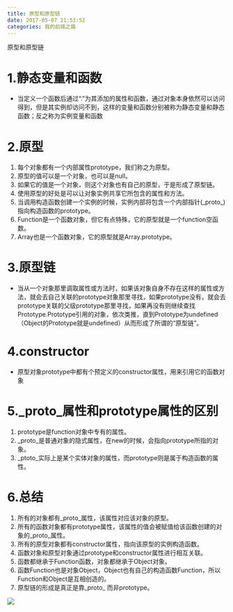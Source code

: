 ```yaml
---
title: 原型和原型链
date: 2017-05-07 21:53:52
categories: 我的前端之路
---
```

原型和原型链
<!--more-->
# 1.静态变量和函数
- 当定义一个函数后通过“.”为其添加的属性和函数，通过对象本身依然可以访问得到，但是其实例却访问不到，这样的变量和函数分别被称为静态变量和静态函数；反之称为实例变量和函数

# 2.原型
1. 每个对象都有一个内部属性prototype，我们称之为原型。
2. 原型的值可以是一个对象，也可以是null。
3. 如果它的值是一个对象，则这个对象也有自己的原型，于是形成了原型链。
4. 使用原型的好处是可以让对象实例共享它所包含的属性和方法。
5. 当调用构造函数创建一个实例的时候，实例内部将包含一个内部指针(\_proto_)指向构造函数的prototype。
6. Function是一个函数对象，但它有点特殊，它的原型就是一个function空函数。
7. Array也是一个函数对象，它的原型就是Array.prototype。

# 3.原型链
- 当从一个对象那里调取属性或方法时，如果该对象自身不存在这样的属性或方法，就会去自己关联的prototype对象那里寻找，如果prototype没有，就会去prototype关联的父级prototype那里寻找，如果再没有则继续查找Prototype.Prototype引用的对象，依次类推，直到Prototype为undefined（Object的Prototype就是undefined）从而形成了所谓的“原型链”。

# 4.constructor
- 原型对象prototype中都有个预定义的constructor属性，用来引用它的函数对象

# 5.\_proto_属性和prototype属性的区别
1. prototype是function对象中专有的属性。
2. \_proto_是普通对象的隐式属性，在new的时候，会指向prototype所指的对象。
3. \_ptoto_实际上是某个实体对象的属性，而prototype则是属于构造函数的属性。

# 6.总结
1. 所有的对象都有\_proto_属性，该属性对应该对象的原型。
2. 所有的函数对象都有prototype属性，该属性的值会被赋值给该函数创建的对象的\_proto_属性。
3. 所有的原型对象都有constructor属性，指向该原型的实例构造函数。
4. 函数对象和原型对象通过prototype和constructor属性进行相互关联。
5. 函数都继承于Function函数，对象都继承于Object对象。
6. 函数Function也是对象Object，Object也有自己的构造函数Function，所以Function和Object是互相创造的。
7. 原型链的形成是真正是靠\_proto_ 而非prototype。

![](http://upload-images.jianshu.io/upload_images/5548372-b538716ff4f74564.png?imageMogr2/auto-orient/strip%7CimageView2/2/w/1240)







